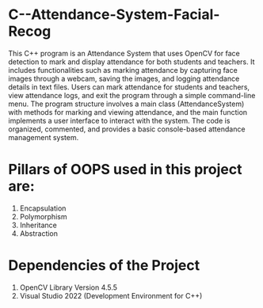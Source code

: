 # C--Attendance-System-Facial-Recog

This C++ program is an Attendance System that uses OpenCV for face detection to mark and display attendance for both students and teachers. It includes functionalities such as marking attendance by capturing face images through a webcam, saving the images, and logging attendance details in text files. Users can mark attendance for students and teachers, view attendance logs, and exit the program through a simple command-line menu. The program structure involves a main class (AttendanceSystem) with methods for marking and viewing attendance, and the main function implements a user interface to interact with the system. The code is organized, commented, and provides a basic console-based attendance management system.

# Pillars of OOPS used in this project are:

1) Encapsulation
2) Polymorphism
3) Inheritance
4) Abstraction

# Dependencies of the Project

1) OpenCV Library Version 4.5.5
2) Visual Studio 2022 (Development Environment for C++)
